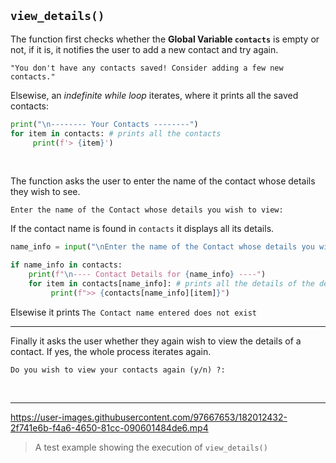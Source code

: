 ## `view_details()` 

The function first checks whether the **Global Variable `contacts`** is empty or not, if it is, it notifies the user to add a new contact and try again.

```
"You don't have any contacts saved! Consider adding a few new contacts."
```

Elsewise, an _indefinite while loop_ iterates, where it prints all the saved contacts:

```py
print("\n-------- Your Contacts --------")
for item in contacts: # prints all the contacts
     print(f'> {item}')
```

<br>

The function asks the user to enter the name of the contact whose details they wish to see.

```
Enter the name of the Contact whose details you wish to view:
```

If the contact name is found in `contacts` it displays all its details.
```py
name_info = input("\nEnter the name of the Contact whose details you wish to view: ")

if name_info in contacts:
    print(f"\n---- Contact Details for {name_info} ----")
    for item in contacts[name_info]: # prints all the details of the desired contact
         print(f">> {contacts[name_info][item]}")
```

Elsewise it prints ```The Contact name entered does not exist```

<hr> 

Finally it asks the user whether they again wish to view the details of a contact. If yes, the whole process iterates again.
```
Do you wish to view your contacts again (y/n) ?:
```
<br>
<hr>



https://user-images.githubusercontent.com/97667653/182012432-2f741e6b-f4a6-4650-81cc-090601484de6.mp4

> A test example showing the execution of `view_details()`
